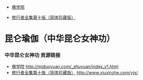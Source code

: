 * [佛学院](miduoyuan.com/index.html)

* [修行者全集第十版（简体珍藏版）](yjx/index.html)



# 昆仑瑜伽（中华昆仑女神功）


### 中华昆仑女神功 资源链接

- [佛学院](http://miduoyuan.com/_shuyuan/index_y1.html) <http://miduoyuan.com/_shuyuan/index_y1.html>
- [修行者全集第十版（简体珍藏版）](http://www.xiuxinzhe.com/yjx/) <http://www.xiuxinzhe.com/yjx/>


